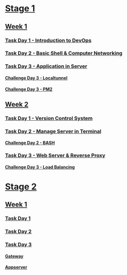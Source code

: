 # [Stage 1](https://github.com/wilsonakbar/devops18-dumbways-WilsonAkbar/tree/e5c75e272dc3d89c5db3f56fb4b84049d996f6e6/Stage%201)
## [Week 1](https://github.com/wilsonakbar/devops18-dumbways-WilsonAkbar/tree/ea547f92ad9789719377fdfb302e1e45c3bf4ad0/Stage%201/Week%201)
### [Task Day 1 - Introduction to DevOps](https://github.com/wilsonakbar/devops18-dumbways-WilsonAkbar/blob/5c8ea539c58547d17122e86a361453a38b0e60c6/Stage%201/Week%201/Day%201/README.md)
### [Task Day 2 - Basic Shell & Computer Networking](https://github.com/wilsonakbar/devops18-dumbways-WilsonAkbar/blob/5c8ea539c58547d17122e86a361453a38b0e60c6/Stage%201/Week%201/Day%202/README.md)
### [Task Day 3 - Application in Server](https://github.com/wilsonakbar/devops18-dumbways-WilsonAkbar/blob/d9a9408dc7891c3770b84ac4f4cd96c1b8a8ede3/Stage%201/Week%201/Day%203/README.md)
#### [Challenge Day 3 - Localtunnel](https://github.com/wilsonakbar/devops18-dumbways-WilsonAkbar/blob/d9a9408dc7891c3770b84ac4f4cd96c1b8a8ede3/Stage%201/Week%201/Day%203/LOCALTUNNEL.md)
#### [Challenge Day 3 - PM2](https://github.com/wilsonakbar/devops18-dumbways-WilsonAkbar/blob/d9a9408dc7891c3770b84ac4f4cd96c1b8a8ede3/Stage%201/Week%201/Day%203/PM2.md)
## [Week 2](https://github.com/wilsonakbar/devops18-dumbways-WilsonAkbar/tree/0929e843dc127a544949e1213dc32b5709ede0d7/Stage%201/Week%202)
### [Task Day 1 - Version Control System](https://github.com/wilsonakbar/devops18-dumbways-WilsonAkbar/blob/0929e843dc127a544949e1213dc32b5709ede0d7/Stage%201/Week%202/Day%201/README.md)
### [Task Day 2 - Manage Server in Terminal](https://github.com/wilsonakbar/devops18-dumbways-WilsonAkbar/blob/0929e843dc127a544949e1213dc32b5709ede0d7/Stage%201/Week%202/Day%202/README.md)
#### [Challenge Day 2 - BASH](https://github.com/wilsonakbar/devops18-dumbways-WilsonAkbar/blob/0929e843dc127a544949e1213dc32b5709ede0d7/Stage%201/Week%202/Day%202/BASH.md)
### [Task Day 3 - Web Server & Reverse Proxy](https://github.com/wilsonakbar/devops18-dumbways-WilsonAkbar/blob/89c6d3a2b723c3bab60a76dfca0ceb0c9b7e0458/Stage%201/Week%202/Day%203/README.md)
#### [Challenge Day 3 - Load Balancing ](https://github.com/wilsonakbar/devops18-dumbways-WilsonAkbar/blob/89c6d3a2b723c3bab60a76dfca0ceb0c9b7e0458/Stage%201/Week%202/Day%203/Load_Balancing.md)

# [Stage 2](https://github.com/wilsonakbar/devops18-dumbways-WilsonAkbar/tree/e92d02781a94828b23dfd96b3e68a07a2896b555/Stage%202)
## [Week 1]()
### [Task Day 1]()
### [Task Day 2]()
### [Task Day 3](https://github.com/wilsonakbar/devops18-dumbways-WilsonAkbar/blob/e92d02781a94828b23dfd96b3e68a07a2896b555/Stage%202/Week%201/Day%203/README.md)
#### [Gateway](https://github.com/wilsonakbar/devops18-dumbways-WilsonAkbar/blob/e92d02781a94828b23dfd96b3e68a07a2896b555/Stage%202/Week%201/Day%203/Gateway%20NGINX.md)
#### [Appserver](https://github.com/wilsonakbar/devops18-dumbways-WilsonAkbar/blob/e92d02781a94828b23dfd96b3e68a07a2896b555/Stage%202/Week%201/Day%203/Deploy%20Wayshub.md)
